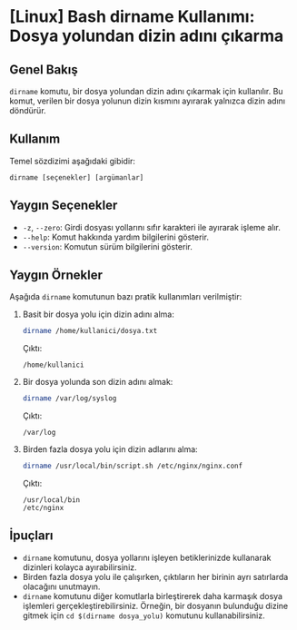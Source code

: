 # [Linux] Bash dirname Kullanımı: Dosya yolundan dizin adını çıkarma

## Genel Bakış
`dirname` komutu, bir dosya yolundan dizin adını çıkarmak için kullanılır. Bu komut, verilen bir dosya yolunun dizin kısmını ayırarak yalnızca dizin adını döndürür.

## Kullanım
Temel sözdizimi aşağıdaki gibidir:
```
dirname [seçenekler] [argümanlar]
```

## Yaygın Seçenekler
- `-z`, `--zero`: Girdi dosyası yollarını sıfır karakteri ile ayırarak işleme alır.
- `--help`: Komut hakkında yardım bilgilerini gösterir.
- `--version`: Komutun sürüm bilgilerini gösterir.

## Yaygın Örnekler
Aşağıda `dirname` komutunun bazı pratik kullanımları verilmiştir:

1. Basit bir dosya yolu için dizin adını alma:
   ```bash
   dirname /home/kullanici/dosya.txt
   ```
   Çıktı:
   ```
   /home/kullanici
   ```

2. Bir dosya yolunda son dizin adını almak:
   ```bash
   dirname /var/log/syslog
   ```
   Çıktı:
   ```
   /var/log
   ```

3. Birden fazla dosya yolu için dizin adlarını alma:
   ```bash
   dirname /usr/local/bin/script.sh /etc/nginx/nginx.conf
   ```
   Çıktı:
   ```
   /usr/local/bin
   /etc/nginx
   ```

## İpuçları
- `dirname` komutunu, dosya yollarını işleyen betiklerinizde kullanarak dizinleri kolayca ayırabilirsiniz.
- Birden fazla dosya yolu ile çalışırken, çıktıların her birinin ayrı satırlarda olacağını unutmayın.
- `dirname` komutunu diğer komutlarla birleştirerek daha karmaşık dosya işlemleri gerçekleştirebilirsiniz. Örneğin, bir dosyanın bulunduğu dizine gitmek için `cd $(dirname dosya_yolu)` komutunu kullanabilirsiniz.